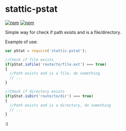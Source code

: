 # stattic-pstat

[![npm](https://img.shields.io/npm/v/stattic-pstat.svg?style=flat-square)](https://www.npmjs.com/package/stattic-pstat)
[![npm](https://img.shields.io/npm/dt/stattic-pstat.svg?style=flat-square)](https://www.npmjs.com/package/stattic-pstat)

Simple way for check if path exists and is a file/directory.

Example of use:

```javascript
var pStat = require('stattic-pstat');

//Check if file exists
if(pStat.isFile('route/to/file.ext') === true)
{
  //Path exists and is a file, do something
  // ...
}

//Check if directory exists
if(pStat.isDir('route/to/dir') === true)
{
  //Path exists and is a directory, do something
  // ...
}

```

:)
